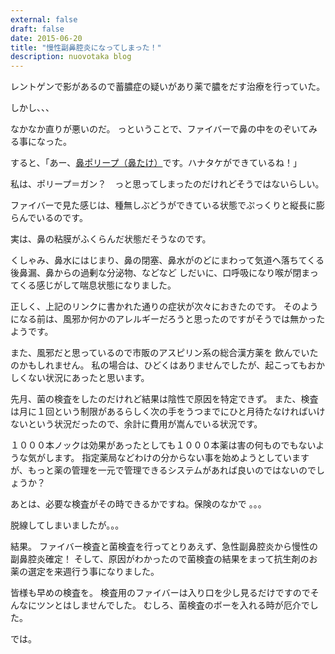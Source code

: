 ```yaml
---
external: false
draft: false
date: 2015-06-20
title: "慢性副鼻腔炎になってしまった！"
description: nuovotaka blog
---
```


レントゲンで影があるので蓄膿症の疑いがあり薬で膿をだす治療を行っていた。

しかし、、、

なかなか直りが悪いのだ。
っということで、ファイバーで鼻の中をのぞいてみる事になった。

すると、「あー、[鼻ポリープ（鼻たけ）](http://merckmanuals.jp/home/%E8%80%B3%E3%80%81%E9%BC%BB%E3%80%81%E3%81%AE%E3%81%A9%E3%81%AE%E7%97%85%E6%B0%97/%E9%BC%BB%E3%80%81%E5%89%AF%E9%BC%BB%E8%85%94%E3%80%81%E5%91%B3%E8%A6%9A%E3%81%AE%E7%97%85%E6%B0%97/%E9%BC%BB%E3%83%9D%E3%83%AA%E3%83%BC%E3%83%97%EF%BC%88%E9%BC%BB%E3%81%9F%E3%81%91%EF%BC%89.html)です。ハナタケができているね！」

私は、ポリープ＝ガン？　っと思ってしまったのだけれどそうではないらしい。

ファイバーで見た感じは、種無しぶどうができている状態でぷっくりと縦長に膨らんでいるのです。

実は、鼻の粘膜がふくらんだ状態だそうなのです。

くしゃみ、鼻水にはじまり、鼻の閉塞、鼻水がのどにまわって気道へ落ちてくる後鼻漏、鼻からの過剰な分泌物、などなど
しだいに、口呼吸になり喉が閉まってくる感じがして喘息状態になりました。

正しく、上記のリンクに書かれた通りの症状が次々におきたのです。
そのようになる前は、風邪か何かのアレルギーだろうと思ったのですがそうでは無かったようです。

また、風邪だと思っているので市販のアスピリン系の総合漢方薬を 飲んでいたのかもしれません。
私の場合は、ひどくはありませんでしたが、起こってもおかしくない状況にあったと思います。

先月、菌の検査をしたのだけれど結果は陰性で原因を特定できず。
また、検査は月に１回という制限があるらしく次の手をうつまでにひと月待たなければいけないという状況だったので、余計に費用が嵩んでいる状況です。

１０００本ノックは効果があったとしても１０００本薬は害の何ものでもないような気がします。
指定薬局などわけの分からない事を始めようとしていますが、もっと薬の管理を一元で管理できるシステムがあれば良いのではないのでしょうか？

あとは、必要な検査がその時できるかですね。保険のなかで 。。。

脱線してしまいましたが。。。

結果。
ファイバー検査と菌検査を行ってとりあえず、急性副鼻腔炎から慢性の副鼻腔炎確定！
そして、原因がわかったので菌検査の結果をまって抗生剤のお薬の選定を来週行う事になりました。

皆様も早めの検査を。
検査用のファイバーは入り口を少し見るだけですのでそんなにツンとはしませんでした。
むしろ、菌検査のボーを入れる時が厄介でした。

では。
